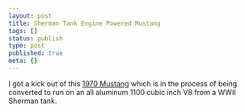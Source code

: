 ```yaml
---
layout: post
title: Sherman Tank Engine Powered Mustang
tags: []
status: publish
type: post
published: true
meta: {}
---
```

I got a kick out of this [1970 Mustang](http://positiveapeindex.blogspot.com/2007/02/fine-line-between-stupid-and-clever.html) which is in the process of being converted to run on an all aluminum 1100 cubic inch V8 from a WWII Sherman tank.
